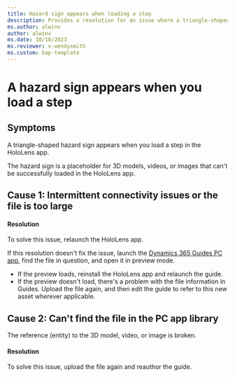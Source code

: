 ```yaml
---
title: Hazard sign appears when loading a step
description: Provides a resolution for an issue where a triangle-shaped hazard sign shows when you load a step in the HoloLens app.
ms.author: alwinv
author: alwinv
ms.date: 10/18/2023
ms.reviewer: v-wendysmith
ms.custom: bap-template
---
```

# A hazard sign appears when you load a step

## Symptoms

A triangle-shaped hazard sign appears when you load a step in the HoloLens app.

The hazard sign is a placeholder for 3D models, videos, or images that can't be successfully loaded in the HoloLens app.

## Cause 1: Intermittent connectivity issues or the file is too large

#### Resolution

To solve this issue, relaunch the HoloLens app.

If this resolution doesn't fix the issue, launch the [Dynamics 365 Guides PC app](/dynamics365/mixed-reality/guides/install-sign-in-pc-app), find the file in question, and open it in preview mode.

- If the preview loads, reinstall the HoloLens app and relaunch the guide.
- If the preview doesn't load, there's a problem with the file information in Guides. Upload the file again, and then edit the guide to refer to this new asset wherever applicable.

## Cause 2: Can't find the file in the PC app library

The reference (entity) to the 3D model, video, or image is broken.

#### Resolution

To solve this issue, upload the file again and reauthor the guide.
